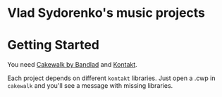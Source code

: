 # Vlad Sydorenko's music projects

# Getting Started
You need [Cakewalk by Bandlad](https://cakewalk.bandlab.com/) and [Kontakt](https://www.native-instruments.com/en/products/komplete/samplers/kontakt-5/).

Each project depends on different `kontakt` libraries.
Just open a .cwp in `cakewalk` and you'll see a message with missing libraries.
